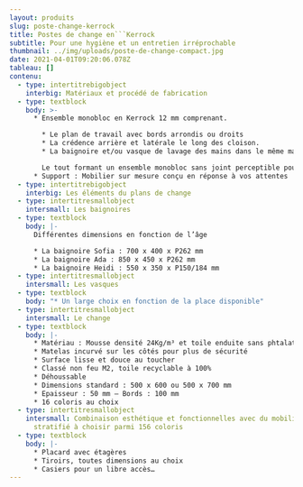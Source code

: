 ```yaml
---
layout: produits
slug: poste-change-kerrock
title: Postes de change en```Kerrock
subtitle: Pour une hygiène et un entretien irréprochable
thumbnail: ../img/uploads/poste-de-change-compact.jpg
date: 2021-04-01T09:20:06.078Z
tableau: []
contenu:
  - type: intertitrebigobject
    interbig: Matériaux et procédé de fabrication
  - type: textblock
    body: >-
      * Ensemble monobloc en Kerrock 12 mm comprenant.

        * Le plan de travail avec bords arrondis ou droits
        * La crédence arrière et latérale le long des cloison.
        * La baignoire et/ou vasque de lavage des mains dans le même matériau assemblés par polymérisation

        Le tout formant un ensemble monobloc sans joint perceptible pour des environnements exigeants.
      * Support : Mobilier sur mesure conçu en réponse à vos attentes
  - type: intertitrebigobject
    interbig: Les éléments du plans de change
  - type: intertitresmallobject
    intersmall: Les baignoires
  - type: textblock
    body: |-
      Différentes dimensions en fonction de l’âge

      * La baignoire Sofia : 700 x 400 x P262 mm
      * La baignoire Ada : 850 x 450 x P262 mm
      * La baignoire Heidi : 550 x 350 x P150/184 mm
  - type: intertitresmallobject
    intersmall: Les vasques
  - type: textblock
    body: "* Un large choix en fonction de la place disponible"
  - type: intertitresmallobject
    intersmall: Le change
  - type: textblock
    body: |-
      * Matériau : Mousse densité 24Kg/m³ et toile enduite sans phtalates
      * Matelas incurvé sur les côtés pour plus de sécurité
      * Surface lisse et douce au toucher
      * Classé non feu M2, toile recyclable à 100%
      * Déhoussable
      * Dimensions standard : 500 x 600 ou 500 x 700 mm
      * Epaisseur : 50 mm – Bords : 100 mm
      * 16 coloris au choix
  - type: intertitresmallobject
    intersmall: Combinaison esthétique et fonctionnelles avec du mobilier en
      stratifié à choisir parmi 156 coloris
  - type: textblock
    body: |-
      * Placard avec étagères
      * Tiroirs, toutes dimensions au choix
      * Casiers pour un libre accès…
---
```

